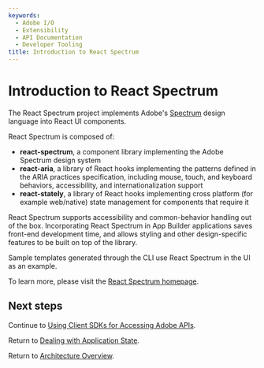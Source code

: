 ```yaml
---
keywords:
  - Adobe I/O
  - Extensibility
  - API Documentation
  - Developer Tooling
title: Introduction to React Spectrum
---
```


# Introduction to React Spectrum

The React Spectrum project implements Adobe's [Spectrum](https://spectrum.adobe.com/) design language into React UI components.

React Spectrum is composed of:  

- **react-spectrum**, a component library implementing the Adobe Spectrum design system
- **react-aria**, a library of React hooks implementing the patterns defined in the ARIA practices specification, including mouse, touch, and keyboard behaviors, accessibility, and internationalization support
- **react-stately**, a library of React hooks implementing cross platform (for example web/native) state management for components that require it

React Spectrum supports accessibility and common-behavior handling out of the box. Incorporating React Spectrum in App Builder applications saves front-end development time, and allows styling and other design-specific features to be built on top of the library.

Sample templates generated through the CLI use React Spectrum in the UI as an example. 

To learn more, please visit the [React Spectrum homepage](https://react-spectrum.adobe.com/).

## Next steps

Continue to [Using Client SDKs for Accessing Adobe APIs](using_sdks.md).

Return to [Dealing with Application State](application_state.md).

Return to [Architecture Overview](architecture_overview.md).
